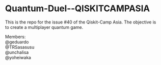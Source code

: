 # Quantum-Duel--QISKITCAMPASIA
This is the repo for the issue #40 of the Qiskit-Camp Asia. The objective is to create a multiplayer quantum game.

Members:<br>
@geduardo <br>
@TRSasasusu <br>
@unchalisa <br>
@yoheiwaka <br>

